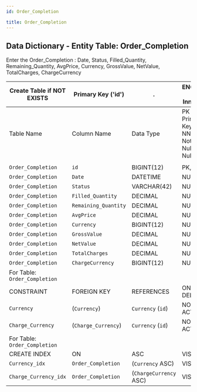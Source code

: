 ```yaml
---
id: Order_Completion

title: Order_Completion
---
```


## Data Dictionary - Entity Table: Order_Completion

Enter the Order_Completion : Date, Status, Filled_Quantity, Remaining_Quantity, AvgPrice, Currency, GrossValue, NetValue, TotalCharges, ChargeCurrency


| Create Table if NOT EXISTS| Primary Key ('id')|.|ENGINE = InnoDB|.|
|---|---|---|---|---|
|Table Name |Column Name|Data Type|PK Primary Key, NN-Not Null, Null|.|
||
|`Order_Completion`|`id`|BIGINT(12)|PK, NN|.|
|`Order_Completion`|`Date`|DATETIME|NULL|.|
|`Order_Completion`|`Status`|VARCHAR(42)|NULL|.|
|`Order_Completion`|`Filled_Quantity`|DECIMAL|NULL|.|
|`Order_Completion`|`Remaining_Quantity`|DECIMAL|NULL|.|
|`Order_Completion`|`AvgPrice`|DECIMAL|NULL|.|
|`Order_Completion`|`Currency`|BIGINT(12)|NULL|.|
|`Order_Completion`|`GrossValue`|DECIMAL|NULL|.|
|`Order_Completion`|`NetValue`|DECIMAL|NULL|.|
|`Order_Completion`|`TotalCharges`|DECIMAL|NULL|.|
|`Order_Completion`|`ChargeCurrency`|BIGINT(12)|NULL|.|
|For Table: `Order_Completion`|
|CONSTRAINT|FOREIGN KEY|REFERENCES|ON DELETE|ON UPDATE|
|`Currency`|(`Currency`)|`Currency` (`id`)| NO ACTION|NO ACTION|
|`Charge_Currency`|(`Charge_Currency`)|`Currency` (`id`)| NO ACTION|NO ACTION|
|For Table: `Order_Completion`|
|CREATE INDEX|ON|ASC|VISIBLE|.|
|`Currency_idx`|`Order_Completion`|(`Currency` ASC) | VISIBLE|.|
|`Charge_Currency_idx`|`Order_Completion`|(`ChargeCurrency` ASC) | VISIBLE|.|
